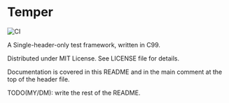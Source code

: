 # Temper

![CI](https://github.com/dangmoody/Tantrum/workflows/CI/badge.svg)

A Single-header-only test framework, written in C99.

Distributed under MIT License.  See LICENSE file for details.

Documentation is covered in this README and in the main comment at the top of the header file.

TODO(MY/DM): write the rest of the README.